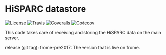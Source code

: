 HiSPARC datastore
=================

[![License](http://img.shields.io/badge/license-GPLv3-blue.svg)](https://github.com/HiSPARC/datastore/blob/master/LICENSE)
[![Travis](http://img.shields.io/travis/HiSPARC/datastore/master.svg)](https://travis-ci.org/HiSPARC/datastore)
[![Coveralls](http://img.shields.io/coveralls/HiSPARC/datastore/master.svg?label=coveralls)](https://coveralls.io/github/HiSPARC/datastore)
[![Codecov](http://img.shields.io/codecov/c/github/HiSPARC/datastore/master.svg?label=codecov)](https://codecov.io/github/HiSPARC/datastore)

This code takes care of receiving and storing the HiSPARC data on the main server.

release (git tag): frome-pre2017: The version that is live on frome.
